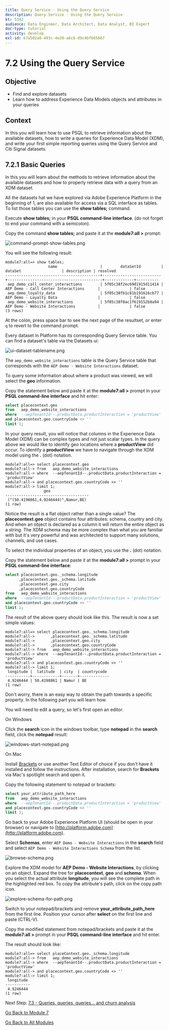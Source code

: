 ```yaml
---
title: Query Service - Using the Query Service
description: Query Service - Using the Query Service
kt: 5342
audience: Data Engineer, Data Architect, Data Analyst, BI Expert
doc-type: tutorial
activity: develop
exl-id: 67a502a0-493c-4e20-a6c6-d9c4bf665667
---
```

# 7.2 Using the Query Service

## Objective

- Find and explore datasets
- Learn how to address Experience Data Models objects and attributes in your queries

## Context

In this you will learn how to use PSQL to retrieve information about the available datasets, how to write a queries for Experience Data Model (XDM), and write your first simple reporting queries using the Query Service and Citi Signal datasets.

## 7.2.1 Basic Queries

In this you will learn about the methods to retrieve information about the available datasets and how to properly retrieve data with a query from an XDM dataset.

All the datasets hat we have explored via Adobe Experience Platform in the beginning of 1, are also available for access via a SQL interface as tables. To list those tables you can use the **show tables;** command.

Execute **show tables;** in your **PSQL command-line interface**. (do not forget to end your command with a semicolon).

Copy the command **show tables;** and paste it at the **module7:all >** prompt:

![command-prompt-show-tables.png](./images/command-prompt-show-tables.png)

You will see the following result:

```text
module7:all=> show tables;
                   name                   |        dataSetId         |                 dataSet                  | description | resolved 
------------------------------------------+--------------------------+------------------------------------------+-------------+----------
 aep_demo_call_center_interactions        | 5f05c38f2ec69d1915d11414 | AEP Demo - Call Center Interactions      |             | false
 aep_demo_loyalty_data                    | 5f05c38fb1c81b191616cb77 | AEP Demo - Loyalty Data                  |             | false
 aep_demo_website_interactions            | 5f05c38f0ac1f619152b8a94 | AEP Demo - Website Interactions          |             | false
(3 rows)
```

At the colon, press space bar to see the next page of the resultset, or enter `q` to revert to the command prompt.

Every dataset in Platform has its corresponding Query Service table. You can find a dataset's table via the Datasets ui:

![ui-dataset-tablename.png](./images/ui-dataset-tablename.png)

The `aep_demo_website_interactions` table is the Query Service table that corresponds with the `AEP Demo - Website Interactions` dataset.

To query some information about where a product was viewed, we will select the **geo** information.

Copy the statement below and paste it at the **module7:all >** prompt in your **PSQL command-line interface** and hit enter:

```sql
select placecontext.geo
from   aep_demo_website_interactions
where  --aepTenantId--.productData.productInteraction = 'productView'
and placecontext.geo.countryCode <> ''
limit 1;
```

In your query result, you will notice that columns in the Experience Data Model (XDM) can be complex types and not just scalar types. In the query above we would like to identify geo locations where a **productView** did occur. To identify a **productView** we have to navigate through the XDM model using the **.** (dot) notation.

```text
module7:all=> select placecontext.geo
module7:all-> from   aep_demo_website_interactions
module7:all-> where  --aepTenantId--.productData.productInteraction = 'productView'
module7:all-> and placecontext.geo.countryCode <> ''
module7:all-> limit 1;
                 geo                 
-------------------------------------
 ("(50.4198861,4.9246444)",Namur,BE)
(1 row)
```

Notice the result is a flat object rather than a single value? The **placecontext.geo** object contains four attributes: schema, country and city. And when an object is declared as a column it will return the entire object as a string. The XDM schema may be more complex than what you are familiar with but it's very powerful and was architected to support many solutions, channels, and use cases.

To select the individual properties of an object, you use the **.** (dot) notation.

Copy the statement below and paste it at the **module7:all >** prompt in your **PSQL command-line interface**:

```sql
select placecontext.geo._schema.longitude
      ,placecontext.geo._schema.latitude
      ,placecontext.geo.city
      ,placecontext.geo.countryCode
from   aep_demo_website_interactions
where  --aepTenantId--.productData.productInteraction = 'productView'
and placecontext.geo.countryCode <> ''
limit 1;
```

The result of the above query should look like this.
The result is now a set simple values:

```text
module7:all=> select placecontext.geo._schema.longitude
module7:all->       ,placecontext.geo._schema.latitude
module7:all->       ,placecontext.geo.city
module7:all->       ,placecontext.geo.countryCode
module7:all-> from   aep_demo_website_interactions
module7:all-> where  --aepTenantId--.productData.productInteraction = 'productView'
module7:all-> and placecontext.geo.countryCode <> ''
module7:all-> limit 1;
 longitude |  latitude  | city  | countrycode 
-----------+------------+-------+-------------
 4.9246444 | 50.4198861 | Namur | BE
(1 row)
```

Don't worry, there is an easy way to obtain the path towards a specific property. In the following part you will learn how. 

You will need to edit a query, so let's first open an editor.

On Windows

Click the **search** icon in the windows toolbar, type **notepad** in the **search** field, click the **notepad** result:

![windows-start-notepad.png](./images/windows-start-notepad.png)

On Mac

Install [Brackets](https://github.com/adobe/brackets/releases/download/release-1.14/Brackets.Release.1.14.dmg) or use another Text Editor of choice if you don't have it installed and follow the instructions. After installation, search for **Brackets** via Mac's spotlight search and open it.

Copy the following statement to notepad or brackets:

```sql
select your_attribute_path_here
from   aep_demo_website_interactions
where  --aepTenantId--.productData.productInteraction = 'productView'
and placecontext.geo.countryCode <> ''
limit 1;
```

Go back to your Adobe Experience Platform UI (should be open in your browser) or navigate to [http://platform.adobe.com](http://platform.adobe.com).

Select **Schemas**, enter `AEP Demo - Website Interactions` in the **search** field and select `AEP Demo - Website Interactions Schema` from the list.

![browse-schema.png](./images/browse-schema.png)

Explore the XDM model for **AEP Demo - Website Interactions**, by clicking on an object. Expand the tree for **placecontext**, **geo** and **schema**. When you select the actual attribute **longitude**, you will see the complete path in the highlighted red box. To copy the attribute's path, click on the copy path icon.

![explore-schema-for-path.png](./images/explore-schema-for-path.png)

Switch to your notepad/brackets and remove **your_attribute_path_here** from the first line. Position your cursor after **select** on the first line and paste (CTRL-V). 

Copy the modified statement from notepad/brackets and paste it at the **module7:all >** prompt in your **PSQL command-line interface** and hit enter.

The result should look like:

```text
module7:all=> select placeContext.geo._schema.longitude
module7:all-> from   aep_demo_website_interactions
module7:all-> where  --aepTenantId--.productData.productInteraction = 'productView'
module7:all-> and placecontext.geo.countryCode <> ''
module7:all-> limit 1;
 longitude
-----------
 4.9246444
(1 row)
```

Next Step: [7.3 - Queries, queries, queries...  and churn analysis](./ex3.md)

[Go Back to Module 7](./query-service.md)

[Go Back to All Modules](../../overview.md)
